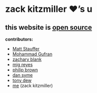 zack kitzmiller &hearts;&rsquo;s u
========

this website is [open source](https://github.com/zackkitzmiller/z19r)
--------------

**contributors:**

- [Matt Stauffer](http://mattstauffer.co/)
- [Mohammad Gufran](https://github.com/Gufran)
- [zachary blank](https://github.com/zacharyblank)
- [mig reyes](http://migreyes.com/)
- [philip brown](https://github.com/philipbrown)
- [dan syme](https://github.com/drsii)
- [tony dew](https://github.com/tonydew)
- [me](http://z19r.com/) (zack kitzmiller)
